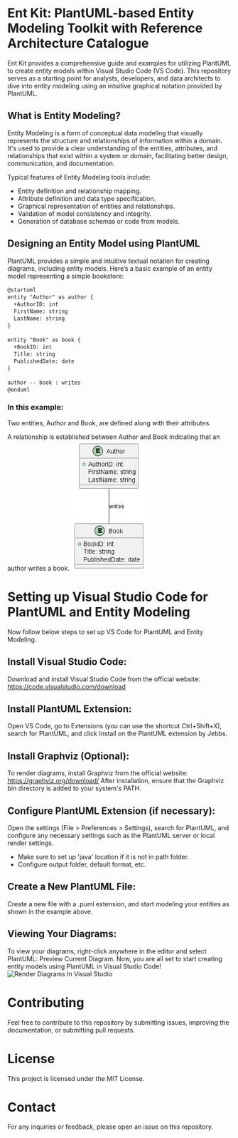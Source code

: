 # Ent Kit: PlantUML-based Entity Modeling Toolkit with Reference Architecture Catalogue

Ent Kit provides a comprehensive guide and examples for utilizing PlantUML to create entity
models within Visual Studio Code (VS Code).
This repository serves as a starting point for analysts, developers, and data architects
to dive into entity modeling using an intuitive graphical notation provided by PlantUML.

## What is Entity Modeling?

Entity Modeling is a form of conceptual data modeling that visually represents the structure
and relationships of information within a domain. It's used to provide a clear understanding
of the entities, attributes, and relationships that exist within a system or domain,
facilitating better design, communication, and documentation.

Typical features of Entity Modeling tools include:
- Entity definition and relationship mapping.
- Attribute definition and data type specification.
- Graphical representation of entities and relationships.
- Validation of model consistency and integrity.
- Generation of database schemas or code from models.

## Designing an Entity Model using PlantUML

PlantUML provides a simple and intuitive textual notation for creating diagrams, including entity models. Here’s a basic example of an entity model representing a simple bookstore:

```plantuml
@startuml
entity "Author" as author {
  +AuthorID: int
  FirstName: string
  LastName: string
}

entity "Book" as book {
  +BookID: int
  Title: string
  PublishedDate: date
}

author -- book : writes
@enduml
```

### In this example:

Two entities, Author and Book, are defined along with their attributes.

A relationship is established between Author and Book indicating that an author writes a book.
![Rendered diagram](docs/images/readme-example1.png)


# Setting up Visual Studio Code for PlantUML and Entity Modeling

Now follow below steps to set up VS Code for PlantUML and Entity Modeling.

## Install Visual Studio Code:

Download and install Visual Studio Code from the official website: https://code.visualstudio.com/download

## Install PlantUML Extension:
Open VS Code, go to Extensions (you can use the shortcut Ctrl+Shift+X), search for PlantUML,
and click Install on the PlantUML extension by Jebbs.

## Install Graphviz (Optional):
To render diagrams, install Graphviz from the official website: https://graphviz.org/download/
After installation, ensure that the Graphviz bin directory is added to your system's PATH.

## Configure PlantUML Extension (if necessary):
Open the settings (File > Preferences > Settings), search for PlantUML, and configure any necessary
settings such as the PlantUML server or local render settings.

* Make sure to set up 'java' location if it is not in path folder.
* Configure output folder, default format, etc.

## Create a New PlantUML File:
Create a new file with a .puml extension, and start modeling your entities as shown in the example above.

## Viewing Your Diagrams:
To view your diagrams, right-click anywhere in the editor and select PlantUML: Preview Current Diagram.
Now, you are all set to start creating entity models using PlantUML in Visual Studio Code!
![Render Diagrams In Visual Studio](/plantuml-ent-kit/docs/images/readme-screenshot2.png)


# Contributing
Feel free to contribute to this repository by submitting issues, improving the documentation, or submitting pull requests.

# License
This project is licensed under the MIT License.

# Contact
For any inquiries or feedback, please open an issue on this repository.
